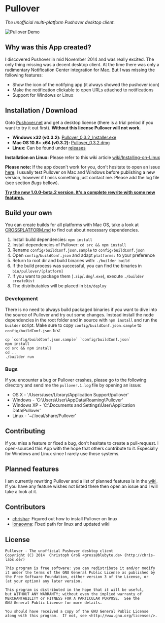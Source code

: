# Pullover
*The unofficial multi-platform Pushover desktop client.*

![Pullover Demo](https://raw.githubusercontent.com/cgrossde/Pullover/master/res/Demo.gif)

## Why was this App created?

I discovered Pushover in mid November 2014 and was really excited. The only thing missing was a decent desktop client. At the time there was only a rudimentary Notification Center integration for Mac. But I was missing the following features:

* Show the icon of the notifying app (it always showed the pushover icon)
* Make the notification clickable to open URLs attached to notifications
* Support for Windows or Linux

## Installation / Download

Goto [Pushover.net](https://pushover.net/licensing) and get a desktop license (there is a trial period if you want to try it out first). **Without this license Pullover will not work.**


* **Windows x32 (v0.3.2):** [Pullover_0.3.2_Installer.exe](https://sourceforge.net/projects/pullover/files/0.3.2/Pullover_0.3.2_Installer.exe/download)
* **Mac OS 10.8+ x64 (v0.3.2):** [Pullover_0.3.2.dmg](https://sourceforge.net/projects/pullover/files/0.3.2/Pullover_0.3.2.dmg/download)
* **Linux:** Can be found under [releases](https://github.com/cgrossde/Pullover/releases/tag/v0.3.2)

**Installation on Linux:** Please refer to this wiki article [wiki/Installing-on-Linux](https://github.com/cgrossde/Pullover/wiki/Installing-on-Linux)

**Please note:** If the app doesn't work for you, don't hesitate to open an issue [here](https://github.com/cgrossde/Pullover/issues). I usually test Pullover on Mac and Windows before publishing a new version, however if I miss something just contact me. Please add the log file (see section *Bugs* bellow).

[**Try the new 1.0.0-beta.2 version. It's a complete rewrite with some new features.**](https://github.com/cgrossde/Pullover/tree/develop#installation--download)

## Build your own
You can create builds for all platforms with Mac OS, take a look at [CROSSPLATFORM.md](CROSSPLATFORM.md) to find out about necessary dependencies.

1. Install build dependencies: `npm install`
2. Install dependencies of Pullover: `cd src && npm install`
3. Rename `config/buildConf.json.sample` to `config/buildConf.json`
4. Open `config/buildConf.json` and adapt `platforms:` to your preference
5. Return to root dir and build binaries with: `./builder build`
6. If the build process was successful, you can find the binaries in `bin/pullover/[platform]`
7. If you want to package them (`.zip`/`.dmg`/`.exe`), execute `./builder createDist`
8. The distributables will be placed in `bin/deploy`

### Development

There is no need to always build packaged binaries if you want to dive into the source of Pullover and try out some changes. Instead install the node dependencies in the root folder and in source with `npm install` and run the `builder` script. Make sure to copy `config/buildConf.json.sample` to `config/buildConf.json` first

    cp `config/buildConf.json.sample` `config/buildConf.json`
    npm install
    cd src && npm install
    cd ..
    ./builder run

### Bugs

If you encounter a bug or Pullover crashes, please go to the following directory and send me the `pullover.1.log` file by opening an issue:

* OS X - '/Users/user/Library/Application Support/pullover'
* Windows - 'C:\Users\User\AppData\Roaming\Pullover'
* Windows XP - 'C:\Documents and Settings\User\Application Data\Pullover'
* Linux - '~/.local/share/Pullover'

## Contributing

If you miss a feature or fixed a bug, don't hesitate to create a pull-request. I open-sourced this App with the hope that others contribute to it. Especially for Windows and Linux since I rarely use those systems.

## Planned features

I am currently rewriting Pullover and a list of planned features is in the [wiki](https://github.com/cgrossde/Pullover/wiki). If you have any feature wishes not listed there then open an issue and I will take a look at it.

## Contributors

* [chrishar](https://github.com/chrishar): Figured out how to install Pullover on linux
* [lonaowna](https://github.com/lonaowna): Fixed path for linux and updated wiki

## License

    Pullover - The unofficial Pushover desktop client
    Copyright (C) 2014  Christoph Groß <gross@blubyte.de> (http://chris-labs.de/)
    
    This program is free software: you can redistribute it and/or modify
    it under the terms of the GNU General Public License as published by
    the Free Software Foundation, either version 3 of the License, or
    (at your option) any later version.
    
    This program is distributed in the hope that it will be useful,
    but WITHOUT ANY WARRANTY; without even the implied warranty of
    MERCHANTABILITY or FITNESS FOR A PARTICULAR PURPOSE.  See the
    GNU General Public License for more details.
    
    You should have received a copy of the GNU General Public License
    along with this program.  If not, see <http://www.gnu.org/licenses/>.
